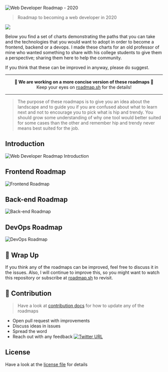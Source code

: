 ![Web Developer Roadmap - 2020](https://i.imgur.com/NNyc9QM.png)

> Roadmap to becoming a web developer in 2020

[![](https://img.shields.io/badge/%E2%9D%A4-Detailed%20Content%20on%20the%20Website%20-0a0a0a.svg?style=flat&colorA=0a0a0a)](http://roadmap.sh)

Below you find a set of charts demonstrating the paths that you can take and the technologies that you would want to adopt in order to become a frontend, backend or a devops. I made these charts for an old professor of mine who wanted something to share with his college students to give them a perspective; sharing them here to help the community.

If you think that these can be improved in anyway, please do suggest.

***
<p align="center"><b> 🎉 We are working on a more concise version of these roadmaps 🎉 </b><br>Keep your eyes on <a href="http://roadmap.sh">roadmap.sh</a> for the details!</p>

***

> The purpose of these roadmaps is to give you an idea about the landscape and to guide you if you are confused about what to learn next and not to encourage you to pick what is hip and trendy. You should grow some understanding of why one tool would better suited for some cases than the other and remember hip and trendy never means best suited for the job.

## Introduction

![Web Developer Roadmap Introduction](./img/intro.png)

## Frontend Roadmap

![Frontend Roadmap](./img/frontend.png?year-2020)

## Back-end Roadmap

![Back-end Roadmap](./img/backend.png)

## DevOps Roadmap

![DevOps Roadmap](./img/devops.png)

## 🚦 Wrap Up

If you think any of the roadmaps can be improved, feel free to discuss it in the issues. Also, I will continue to improve this, so you might want to watch this repository or subscribe at [roadmap.sh](http://roadmap.sh) to revisit.

## 🙌 Contribution

> Have a look at [contribution docs](./contributing.md) for how to update any of the roadmaps

- Open pull request with improvements
- Discuss ideas in issues
- Spread the word
- Reach out with any feedback [![Twitter URL](https://img.shields.io/twitter/url/https/twitter.com/kamranahmedse.svg?style=social&label=Follow%20%40kamranahmedse)](https://twitter.com/kamranahmedse)
 
## License

Have a look at the [license file](./license.md) for details
